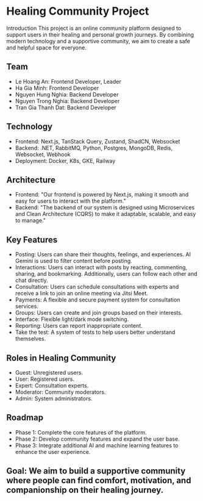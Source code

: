 # Healing Community Project
Introduction
This project is an online community platform designed to support users in their healing and personal growth journeys. By combining modern technology and a supportive community, we aim to create a safe and helpful space for everyone.

## Team

- Le Hoang An: Frontend Developer, Leader
- Ha Gia Minh: Frontend Developer
- Nguyen Hung Nghia: Backend Developer
- Nguyen Trong Nghia: Backend Developer
- Tran Gia Thanh Dat: Backend Developer

## Technology

- Frontend: Next.js, TanStack Query, Zustand, ShadCN, Websocket
- Backend: .NET, RabbitMQ, Python, Postgres, MongoDB, Redis, Websocket, Webhook
- Deployment: Docker, K8s, GKE, Railway
 
## Architecture 
- Frontend: "Our frontend is powered by Next.js, making it smooth and easy for users to interact with the platform."
- Backend: "The backend of our system is designed using Microservices and Clean Architecture (CQRS) to make it adaptable, scalable, and easy to manage."

## Key Features

- Posting: Users can share their thoughts, feelings, and experiences. AI Gemini is used to filter content before posting.
- Interactions: Users can interact with posts by reacting, commenting, sharing, and bookmarking. Additionally, users can follow each other and chat directly.
- Consultation: Users can schedule consultations with experts and receive a link to join an online meeting via Jitsi Meet.
- Payments: A flexible and secure payment system for consultation services.
- Groups: Users can create and join groups based on their interests.
- Interface: Flexible light/dark mode switching.
- Reporting: Users can report inappropriate content.
- Take the test: A system of tests to help users better understand themselves.


## Roles in Healing Community

- Guest: Unregistered users.
- User: Registered users.
- Expert: Consultation experts.
- Moderator: Community moderators.
- Admin: System administrators.

## Roadmap

- Phase 1: Complete the core features of the platform.
- Phase 2: Develop community features and expand the user base.
- Phase 3: Integrate additional AI and machine learning features to enhance the user experience.

## Goal: We aim to build a supportive community where people can find comfort, motivation, and companionship on their healing journey.
